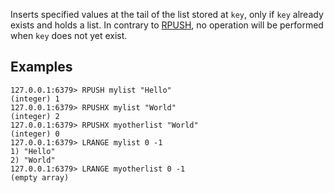 Inserts specified values at the tail of the list stored at `key`, only if `key`
already exists and holds a list.
In contrary to [RPUSH](rpush.md), no operation will be performed when `key` does not yet
exist.

## Examples

```
127.0.0.1:6379> RPUSH mylist "Hello"
(integer) 1
127.0.0.1:6379> RPUSHX mylist "World"
(integer) 2
127.0.0.1:6379> RPUSHX myotherlist "World"
(integer) 0
127.0.0.1:6379> LRANGE mylist 0 -1
1) "Hello"
2) "World"
127.0.0.1:6379> LRANGE myotherlist 0 -1
(empty array)
```
